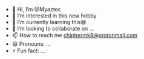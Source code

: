 - 👋 Hi, I’m @Myaztec
- 👀 I’m interested in this new hobby
- 🌱 I’m currently learning this😄
- 💞️ I’m looking to collaborate on ...
- 📫 How to reach me chiphermk8@protonmail.com
- 😄 Pronouns: ...
- ⚡ Fun fact: ...

<!---
Myaztec/Myaztec is a ✨ special ✨ repository because its `README.md` (this file) appears on your GitHub profile.
You can click the Preview link to take a look at your changes.
--->
